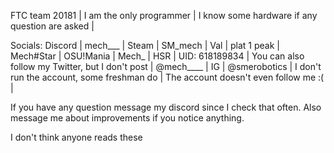 FTC team 20181 | I am the only programmer | I know some hardware if any question are asked |

Socials:
Discord | mech___ |
Steam | SM_mech |
Val | plat 1 peak | Mech#Star |
OSU!Mania | Mech_ |
HSR | UID: 618189834 |
You can also follow my Twitter, but I don't post | @mech____ |
IG | @smerobotics | I don't run the account, some freshman do | The account doesn't even follow me :( |

If you have any question message my discord since I check that often.
Also message me about improvements if you notice anything.

I don't think anyone reads these